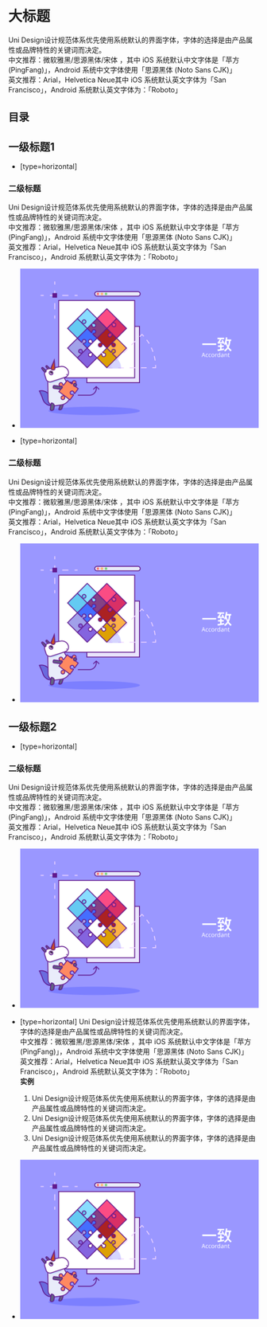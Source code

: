 # 大标题
Uni Design设计规范体系优先使用系统默认的界面字体，字体的选择是由产品属性或品牌特性的关键词而决定。  
中文推荐：微软雅黑/思源黑体/宋体 ，其中 iOS 系统默认中文字体是「苹方 (PingFang)」，Android 系统中文字体使用「思源黑体 (Noto Sans CJK)」  
英文推荐：Arial，Helvetica Neue其中 iOS 系统默认英文字体为「San Francisco」，Android 系统默认英文字体为：「Roboto」

>

## 目录

>

## 一级标题1
- [type=horizontal]
### 二级标题
Uni Design设计规范体系优先使用系统默认的界面字体，字体的选择是由产品属性或品牌特性的关键词而决定。  
中文推荐：微软雅黑/思源黑体/宋体 ，其中 iOS 系统默认中文字体是「苹方 (PingFang)」，Android 系统中文字体使用「思源黑体 (Noto Sans CJK)」  
英文推荐：Arial，Helvetica Neue其中 iOS 系统默认英文字体为「San Francisco」，Android 系统默认英文字体为：「Roboto」  

- ![](./design-worth/images/consistent.svg)


>


- [type=horizontal]
### 二级标题
Uni Design设计规范体系优先使用系统默认的界面字体，字体的选择是由产品属性或品牌特性的关键词而决定。  
中文推荐：微软雅黑/思源黑体/宋体 ，其中 iOS 系统默认中文字体是「苹方 (PingFang)」，Android 系统中文字体使用「思源黑体 (Noto Sans CJK)」  
英文推荐：Arial，Helvetica Neue其中 iOS 系统默认英文字体为「San Francisco」，Android 系统默认英文字体为：「Roboto」  

- ![](./design-worth/images/consistent.svg)
  

>


## 一级标题2
- [type=horizontal] 
### 二级标题
Uni Design设计规范体系优先使用系统默认的界面字体，字体的选择是由产品属性或品牌特性的关键词而决定。  
中文推荐：微软雅黑/思源黑体/宋体 ，其中 iOS 系统默认中文字体是「苹方 (PingFang)」，Android 系统中文字体使用「思源黑体 (Noto Sans CJK)」  
英文推荐：Arial，Helvetica Neue其中 iOS 系统默认英文字体为「San Francisco」，Android 系统默认英文字体为：「Roboto」  

- ![](./design-worth/images/consistent.svg)


>


- [type=horizontal]
  Uni Design设计规范体系优先使用系统默认的界面字体，字体的选择是由产品属性或品牌特性的关键词而决定。  
  中文推荐：微软雅黑/思源黑体/宋体 ，其中 iOS 系统默认中文字体是「苹方 (PingFang)」，Android 系统中文字体使用「思源黑体 (Noto Sans CJK)」  
  英文推荐：Arial，Helvetica Neue其中 iOS 系统默认英文字体为「San Francisco」，Android 系统默认英文字体为：「Roboto」  
  **实例**   
  1.  Uni Design设计规范体系优先使用系统默认的界面字体，字体的选择是由产品属性或品牌特性的关键词而决定。 
  2.  Uni Design设计规范体系优先使用系统默认的界面字体，字体的选择是由产品属性或品牌特性的关键词而决定。
  3.  Uni Design设计规范体系优先使用系统默认的界面字体，字体的选择是由产品属性或品牌特性的关键词而决定。

- ![](./design-worth/images/consistent.svg)

